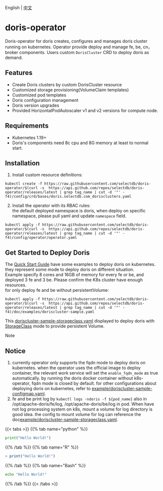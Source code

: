 English | [中文](README-CN.md)
# doris-operator
Doris-operator for doris creates, configures and manages doris cluster running on kubernetes. Operator provide deploy and manage fe, be, cn，broker components.
Users custom `DorisCluster` CRD to deploy doris as demand.

## Features
- Create Doris clusters by custom DorisCluster resource
- Customized storage provisioning(VolumeClaim templates)
- Customized pod templates
- Doris configuration management
- Doris version upgrades
- Provided HorizontalPodAutoscaler v1 and v2 versions for compute node.

## Requirements
- Kubernetes 1.19+
- Doris's components need 8c cpu and 8G memory at least to normal start.

## Installation
1. Install custom resource definitions:  
```
kubectl create -f https://raw.githubusercontent.com/selectdb/doris-operator/$(curl -s  https://api.github.com/repos/selectdb/doris-operator/releases/latest | grep tag_name | cut -d '"' -f4)/config/crd/bases/doris.selectdb.com_dorisclusters.yaml
```
2. Install the operator with its RBAC rules:  
the default deployed namespace is doris, when deploy on specific namespace, please pull yaml and update `namespace` field.
```
kubectl apply -f https://raw.githubusercontent.com/selectdb/doris-operator/$(curl -s  https://api.github.com/repos/selectdb/doris-operator/releases/latest | grep tag_name | cut -d '"' -f4)/config/operator/operator.yaml
```
## Get Started to Deploy Doris
The [Quick Start Guide](./doc/examples) have some examples to deploy doris on kubernetes. they represent some mode to deploy doris on different situation.   
Example specify 8 cores and 16GB of memory for every fe or be, and deployed 3 fe and 3 be. Please confirm the K8s cluster have enough resources.  
for only deploy fe and be without persistentVolume:
```
kubectl apply -f https://raw.githubusercontent.com/selectdb/doris-operator/$(curl -s  https://api.github.com/repos/selectdb/doris-operator/releases/latest | grep tag_name | cut -d '"' -f4)/doc/examples/doriscluster-sample.yaml
```
This [doriscluster-sample-storageclass.yaml](./doc/examples/doriscluster-sample-storageclass.yaml) displayed to deploy doris with [StorageClass](https://kubernetes.io/docs/concepts/storage/storage-classes/) mode to provide persistent Volume.

> [!NOTE]
> ## Notice
> 1. currently operator only supports the fqdn mode to deploy doris on kubernetes. when the operator uses the official image to deploy container, the relevant work service will set the `enable_fqdn_mode` as true automatically. by running the doris docker container without k8s-operator, fqdn mode is closed by default. for other configurations about deploying doris on kubernetes, refer to [example/doriscluster-sample-configmap.yaml](./doc/examples/doriscluster-sample-configmap.yaml).
> 2. fe and be print log by `kubectl logs -ndoris -f ${pod_name}` also in /opt/apache-doris/fe/log, /opt/apache-doris/be/log in pod. When have not log processing system on k8s, mount a volume for log directory is good idea. the config to mount volume for log can reference the doc[example/doriscluster-sample-storageclass.yaml](./doc/examples/doriscluster-sample-storageclass.yaml).

{{< tabs >}}
{{% tab name="python" %}}
```python
print("Hello World!")
```
{{% /tab %}}
{{% tab name="R" %}}
```R
> print("Hello World!")
```
{{% /tab %}}
{{% tab name="Bash" %}}
```Bash
echo "Hello World!"
```
{{% /tab %}}
{{< /tabs >}}